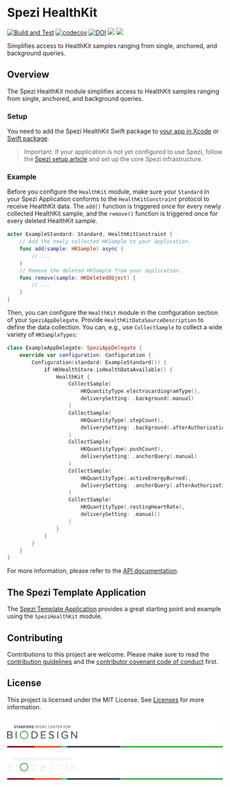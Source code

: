 <!--

This source file is part of the Stanford Spezi open-source project.

SPDX-FileCopyrightText: 2022 Stanford University and the project authors (see CONTRIBUTORS.md)

SPDX-License-Identifier: MIT
  
-->

# Spezi HealthKit

[![Build and Test](https://github.com/StanfordSpezi/SpeziHealthKit/actions/workflows/build-and-test.yml/badge.svg)](https://github.com/StanfordSpezi/SpeziHealthKit/actions/workflows/build-and-test.yml)
[![codecov](https://codecov.io/gh/StanfordSpezi/SpeziHealthKit/branch/main/graph/badge.svg?token=GSed8tVeou)](https://codecov.io/gh/StanfordSpezi/SpeziHealthKit)
[![DOI](https://zenodo.org/badge/DOI/10.5281/zenodo.7824636.svg)](https://doi.org/10.5281/zenodo.7824636)
[![](https://img.shields.io/endpoint?url=https%3A%2F%2Fswiftpackageindex.com%2Fapi%2Fpackages%2FStanfordSpezi%2FSpeziHealthKit%2Fbadge%3Ftype%3Dswift-versions)](https://swiftpackageindex.com/StanfordSpezi/SpeziHealthKit)
[![](https://img.shields.io/endpoint?url=https%3A%2F%2Fswiftpackageindex.com%2Fapi%2Fpackages%2FStanfordSpezi%2FSpeziHealthKit%2Fbadge%3Ftype%3Dplatforms)](https://swiftpackageindex.com/StanfordSpezi/SpeziHealthKit)

Simplifies access to HealthKit samples ranging from single, anchored, and background queries.

## Overview

The Spezi HealthKit module simplifies access to HealthKit samples ranging from single, anchored, and background queries.

### Setup

You need to add the Spezi HealthKit Swift package to
[your app in Xcode](https://developer.apple.com/documentation/xcode/adding-package-dependencies-to-your-app) or
[Swift package](https://developer.apple.com/documentation/xcode/creating-a-standalone-swift-package-with-xcode#Add-a-dependency-on-another-Swift-package).

> Important: If your application is not yet configured to use Spezi, follow the
[Spezi setup article](https://swiftpackageindex.com/stanfordspezi/spezi/documentation/spezi/initial-setup) and set up the core Spezi infrastructure.

### Example

Before you configure the ``HealthKit`` module, make sure your `Standard` in your Spezi Application conforms to the ``HealthKitConstraint`` protocol to receive HealthKit data.
The `add()` function is triggered once for every newly collected HealthKit sample, and the `remove()` function
is triggered once for every deleted HealthKit sample.
```swift
actor ExampleStandard: Standard, HealthKitConstraint {
    // Add the newly collected HKSample to your application.
    func add(sample: HKSample) async {
        // ...
    }
    // Remove the deleted HKSample from your application.
    func remove(sample: HKDeletedObject) {
        // ...
    }
}
```


Then, you can configure the ``HealthKit`` module in the configuration section of your `SpeziAppDelegate`.
Provide ``HealthKitDataSourceDescription`` to define the data collection.
You can, e.g., use ``CollectSample`` to collect a wide variety of `HKSampleTypes`:
```swift
class ExampleAppDelegate: SpeziAppDelegate {
    override var configuration: Configuration {
        Configuration(standard: ExampleStandard()) {
            if HKHealthStore.isHealthDataAvailable() {
                HealthKit {
                    CollectSample(
                        HKQuantityType.electrocardiogramType(),
                        deliverySetting: .background(.manual)
                    )
                    CollectSample(
                        HKQuantityType(.stepCount),
                        deliverySetting: .background(.afterAuthorizationAndApplicationWillLaunch)
                    )
                    CollectSample(
                        HKQuantityType(.pushCount),
                        deliverySetting: .anchorQuery(.manual)
                    )
                    CollectSample(
                        HKQuantityType(.activeEnergyBurned),
                        deliverySetting: .anchorQuery(.afterAuthorizationAndApplicationWillLaunch)
                    )
                    CollectSample(
                        HKQuantityType(.restingHeartRate),
                        deliverySetting: .manual()
                    )
                }
            }
        }
    }
}
```

For more information, please refer to the [API documentation](https://swiftpackageindex.com/StanfordSpezi/SpeziHealthKit/documentation).

## The Spezi Template Application

The [Spezi Template Application](https://github.com/StanfordSpezi/SpeziTemplateApplication) provides a great starting point and example using the `SpeziHealthKit` module.


## Contributing

Contributions to this project are welcome. Please make sure to read the [contribution guidelines](https://github.com/StanfordSpezi/.github/blob/main/CONTRIBUTING.md) and the [contributor covenant code of conduct](https://github.com/StanfordSpezi/.github/blob/main/CODE_OF_CONDUCT.md) first.


## License

This project is licensed under the MIT License. See [Licenses](https://github.com/StanfordSpezi/SpeziHealthKit/tree/main/LICENSES) for more information.

![Spezi Footer](https://raw.githubusercontent.com/StanfordSpezi/.github/main/assets/FooterLight.png#gh-light-mode-only)
![Spezi Footer](https://raw.githubusercontent.com/StanfordSpezi/.github/main/assets/FooterDark.png#gh-dark-mode-only)
